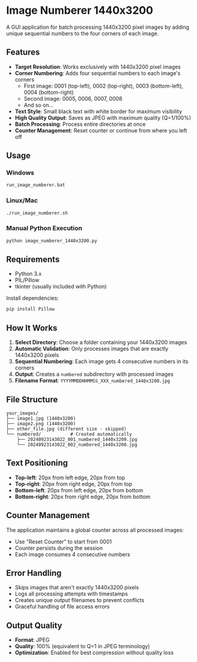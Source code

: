 # Image Numberer 1440x3200

A GUI application for batch processing 1440x3200 pixel images by adding unique sequential numbers to the four corners of each image.

## Features

- **Target Resolution**: Works exclusively with 1440x3200 pixel images
- **Corner Numbering**: Adds four sequential numbers to each image's corners
  - First image: 0001 (top-left), 0002 (top-right), 0003 (bottom-left), 0004 (bottom-right)
  - Second image: 0005, 0006, 0007, 0008
  - And so on...
- **Text Style**: Small black text with white border for maximum visibility
- **High Quality Output**: Saves as JPEG with maximum quality (Q=1/100%)
- **Batch Processing**: Process entire directories at once
- **Counter Management**: Reset counter or continue from where you left off

## Usage

### Windows
```cmd
run_image_numberer.bat
```

### Linux/Mac
```bash
./run_image_numberer.sh
```

### Manual Python Execution
```bash
python image_numberer_1440x3200.py
```

## Requirements

- Python 3.x
- PIL/Pillow
- tkinter (usually included with Python)

Install dependencies:
```bash
pip install Pillow
```

## How It Works

1. **Select Directory**: Choose a folder containing your 1440x3200 images
2. **Automatic Validation**: Only processes images that are exactly 1440x3200 pixels
3. **Sequential Numbering**: Each image gets 4 consecutive numbers in its corners
4. **Output**: Creates a `numbered` subdirectory with processed images
5. **Filename Format**: `YYYYMMDDHHMMSS_XXX_numbered_1440x3200.jpg`

## File Structure

```
your_images/
├── image1.jpg (1440x3200)
├── image2.png (1440x3200)
├── other_file.jpg (different size - skipped)
└── numbered/           # Created automatically
    ├── 20240923143022_001_numbered_1440x3200.jpg
    └── 20240923143022_002_numbered_1440x3200.jpg
```

## Text Positioning

- **Top-left**: 20px from left edge, 20px from top
- **Top-right**: 20px from right edge, 20px from top  
- **Bottom-left**: 20px from left edge, 20px from bottom
- **Bottom-right**: 20px from right edge, 20px from bottom

## Counter Management

The application maintains a global counter across all processed images:
- Use "Reset Counter" to start from 0001
- Counter persists during the session
- Each image consumes 4 consecutive numbers

## Error Handling

- Skips images that aren't exactly 1440x3200 pixels
- Logs all processing attempts with timestamps
- Creates unique output filenames to prevent conflicts
- Graceful handling of file access errors

## Output Quality

- **Format**: JPEG
- **Quality**: 100% (equivalent to Q=1 in JPEG terminology)
- **Optimization**: Enabled for best compression without quality loss